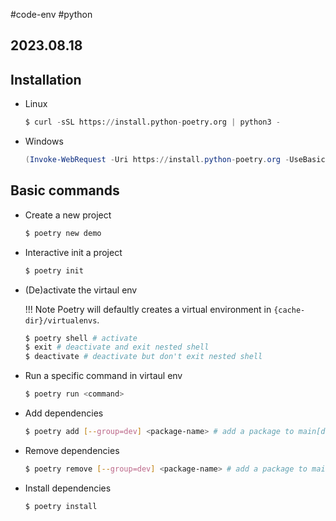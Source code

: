 #code-env #python
## 2023.08.18


## Installation

- Linux

  ```python
  $ curl -sSL https://install.python-poetry.org | python3 -
  ```

- Windows

  ```powershell
  (Invoke-WebRequest -Uri https://install.python-poetry.org -UseBasicParsing).Content | py -
  ```

## Basic commands

- Create a new project

  ```bash
  $ poetry new demo
  ```

- Interactive init a project

  ```bash
  $ poetry init
  ```

- (De)activate the virtaul env

  !!! Note Poetry will defaultly creates a virtual environment in `{cache-dir}/virtualenvs`.

  ```bash
  $ poetry shell # activate
  $ exit # deactivate and exit nested shell
  $ deactivate # deactivate but don't exit nested shell
  ```

- Run a specific command in virtaul env

  ```bash
  $ poetry run <command> 
  ```

- Add dependencies

  ```bash
  $ poetry add [--group=dev] <package-name> # add a package to main[dev] group 
  ```

- Remove dependencies

  ```bash
  $ poetry remove [--group=dev] <package-name> # add a package to main[dev] group 
  ```

- Install dependencies

  ```bash
  $ poetry install
  ```